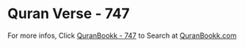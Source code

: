 # Quran Verse - 747 

For more infos, Click [QuranBookk - 747](https://www.quranbookk.com/quran/search?q=747) to Search at [QuranBookk.com](http://quranbookk.com/)
